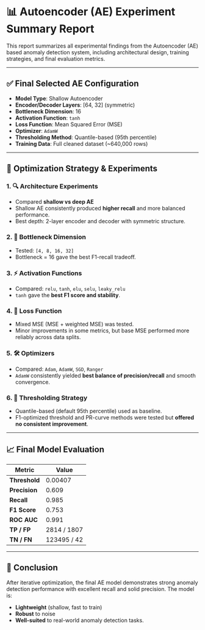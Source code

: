 # 📊 Autoencoder (AE) Experiment Summary Report

This report summarizes all experimental findings from the Autoencoder (AE) based anomaly detection system, including architectural design, training strategies, and final evaluation metrics.

---

## ✅ Final Selected AE Configuration

- **Model Type**: Shallow Autoencoder
- **Encoder/Decoder Layers**: [64, 32] (symmetric)
- **Bottleneck Dimension**: 16
- **Activation Function**: `tanh`
- **Loss Function**: Mean Squared Error (MSE)
- **Optimizer**: `AdamW`
- **Thresholding Method**: Quantile-based (95th percentile)
- **Training Data**: Full cleaned dataset (~640,000 rows)

---

## 🧪 Optimization Strategy & Experiments

### 1. 🔍 Architecture Experiments
- Compared **shallow vs deep AE**
- Shallow AE consistently produced **higher recall** and more balanced performance.
- Best depth: 2-layer encoder and decoder with symmetric structure.

### 2. 🎯 Bottleneck Dimension
- Tested: `[4, 8, 16, 32]`
- Bottleneck = 16 gave the best F1-recall tradeoff.

### 3. ⚡ Activation Functions
- Compared: `relu`, `tanh`, `elu`, `selu`, `leaky_relu`
- `tanh` gave the **best F1 score and stability**.

### 4. 🧠 Loss Function
- Mixed MSE (MSE + weighted MSE) was tested.
- Minor improvements in some metrics, but base MSE performed more reliably across data splits.

### 5. 🛠 Optimizers
- Compared: `Adam`, `AdamW`, `SGD`, `Ranger`
- `AdamW` consistently yielded **best balance of precision/recall** and smooth convergence.

### 6. 🔎 Thresholding Strategy
- Quantile-based (default 95th percentile) used as baseline.
- F1-optimized threshold and PR-curve methods were tested but **offered no consistent improvement**.

---

## 📈 Final Model Evaluation

| Metric         | Value       |
|----------------|-------------|
| **Threshold**  | 0.00407     |
| **Precision**  | 0.609       |
| **Recall**     | 0.985       |
| **F1 Score**   | 0.753       |
| **ROC AUC**    | 0.991       |
| **TP / FP**    | 2814 / 1807 |
| **TN / FN**    | 123495 / 42 |

---

## 📌 Conclusion

After iterative optimization, the final AE model demonstrates strong anomaly detection performance with excellent recall and solid precision. The model is:
- **Lightweight** (shallow, fast to train)
- **Robust** to noise
- **Well-suited** to real-world anomaly detection tasks.